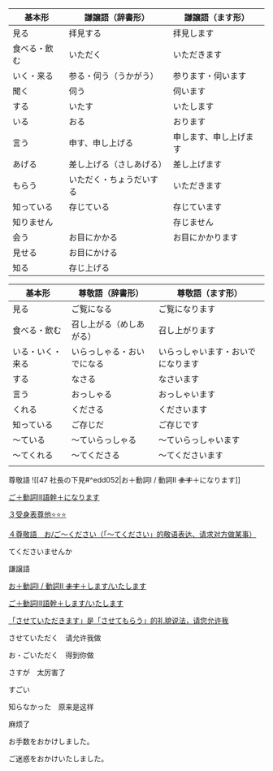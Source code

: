 
|基本形|謙譲語（辞書形）|謙譲語（ます形）|
|---|---|---|
|見る|拝見する|拝見します|
|食べる・飲む|いただく|いただきます|
|いく・来る|参る・伺う（うかがう）|参ります・伺います|
|聞く|伺う|伺います|
|する|いたす|いたします|
|いる|おる|おります|
|言う|申す、申し上げる|申します、申し上げます|
|あげる|差し上げる（さしあげる）|差し上げます|
|もらう|いただく・ちょうだいする|いただきます|
|知っている|存じている|存じています|
|知りません||存じません|
|会う|お目にかかる|お目にかかります|
|見せる|お目にかける||
|知る|存じ上げる||

|基本形|尊敬語（辞書形）|尊敬語（ます形）|
|---|---|---|
|見る|ご覧になる|ご覧になります|
|食べる・飲む|召し上がる（めしあがる）|召し上がります|
|いる・いく・来る|いらっしゃる・おいでになる|いらっしゃいます・おいでになります|
|する|なさる|なさいます|
|言う|おっしゃる|おっしゃいます|
|くれる|くださる|くださいます|
|知っている|ご存じだ|ご存じです|
|〜ている|〜ていらっしゃる|〜ていらっしゃいます|
|〜てくれる|〜てくださる|～てくださいます|
||||


尊敬語
![[47 社長の下見#^edd052|お＋動詞I / 動詞II  ~~ます~~＋になります]]


[ご＋動詞III語幹＋になります](https://www.notion.so/III-377138b4b1c844b4b64310c8b490df80?pvs=21)

[３受身表尊他⭐️⭐️⭐️](https://www.notion.so/9f9ae5f9bef84c5fb1cdcab7b50926f0?pvs=21)







[４尊敬語　お/ご〜ください（「〜てください」的敬语表达、请求对方做某事）](https://www.notion.so/ef71449381dd4026aaa0d0e89b445ff6?pvs=21)

てくださいませんか

謙譲語

[お＋動詞I / 動詞II ~~ます~~＋します/いたします](https://www.notion.so/I-II-eb08fc8025fc46859c8a5f5904ddeacc?pvs=21)

[ご＋動詞III語幹＋します/いたします](https://www.notion.so/III-23e07f46bfd340ae92f34879578b6bf5?pvs=21)

[「させていただきます」是「させてもらう」的礼貌说法，请您允许我](https://www.notion.so/9ed0d9e7b3f842f8a5e6d3e4164a508f?pvs=21)

させていただく　请允许我做

お・ごいただく　得到你做

さすが　太厉害了

すごい

知らなかった　原来是这样

麻烦了

お手数をおかけしました。

ご迷惑をおかけいたしました。